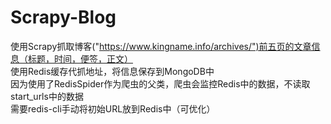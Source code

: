 # Scrapy-Blog
使用Scrapy抓取博客("https://www.kingname.info/archives/")前五页的文章信息（标题，时间，便签，正文）  
使用Redis缓存代抓地址，将信息保存到MongoDB中   
因为使用了RedisSpider作为爬虫的父类，爬虫会监控Redis中的数据，不读取start_urls中的数据  
需要redis-cli手动将初始URL放到Redis中（可优化）    
